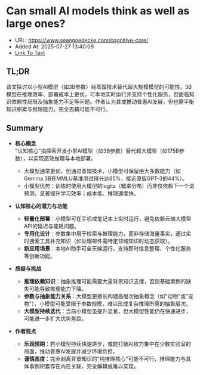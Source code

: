 # Can small AI models think as well as large ones?
- URL: https://www.seangoedecke.com/cognitive-core/
- Added At: 2025-07-27 13:40:09
- [Link To Text](2025-07-27-can-small-ai-models-think-as-well-as-large-ones_raw.md)

## TL;DR


该文探讨以小型AI模型（如3B参数）经蒸馏技术替代超大规模模型的可能性。3B模型在推理效率、部署成本上更优，可本地实时运行并支持个性化服务，但面临知识依赖性局限及抽象能力不足等问题。作者认为其或推动普惠AI发展，但也需平衡知识积累与推理能力，完全去耦可能不可行。

## Summary


- **核心概念**  
  "认知核心"指探索开发小型AI模型（如3B参数）替代超大模型（如175B参数），以实现高效推理与本地部署。  
  - 大模型通常更优，但通过蒸馏技术，小模型可保留绝大多数能力（如Gemma 3B在MMLU基准测试得分达65%，接近原版GPT-3的44%）。  
  - 小模型优势：训练时使用大模型的logits（概率分布）而非仅依赖下一个词预测，显著提升学习效率；成本低、推理速度快。

- **认知核心的潜力与功能**  
  - **轻量化部署**：小模型可在手机或笔记本上实时运行，避免依赖云端大模型API的延迟与能耗问题。  
  - **专用化设计**：参数集中用于检索与推理能力，而非存储海量事实，通过实时搜索工具补充知识（如处理邮件需特定领域知识时动态获取）。  
  - **新应用场景**：本地AI助手可全天候运行，支持即时信息整理、个性化服务等创新功能。

- **质疑与挑战**  
  - **推理依赖知识**：抽象推理可能需要大量背景知识支撑，否则基础案例的缺失可能导致推理能力下降。  
  - **参数与抽象能力关系**：大模型更擅长构建高层次抽象概念（如"动物"或"宠物"），小模型可能受限于参数规模，难以形成复杂推理所需的抽象层次。  
  - **大模型持续迭代**：当前小模型虽提升显著，但大模型性能仍在快速进步，可能进一步扩大优势差距。

- **作者观点**  
  - **乐观预期**：若小模型持续快速进步，或能打破AI权力集中在少数实验室的局面，推动普惠AI发展并减少环境负担。  
  - **谨慎态度**：完全剥离背景知识的"纯推理核心"可能不可行，推理能力与具体事例积累存在内在关联，完全解耦或难以实现。
